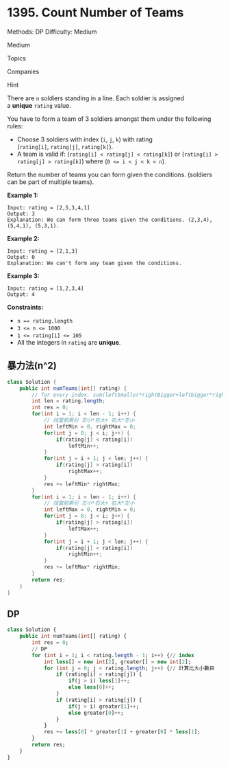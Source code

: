 # 1395. Count Number of Teams

Methods: DP
Difficulty: Medium

Medium

Topics

Companies

Hint

There are `n` soldiers standing in a line. Each soldier is assigned a **unique** `rating` value.

You have to form a team of 3 soldiers amongst them under the following rules:

- Choose 3 soldiers with index (`i`, `j`, `k`) with rating (`rating[i]`, `rating[j]`, `rating[k]`).
- A team is valid if: (`rating[i] < rating[j] < rating[k]`) or (`rating[i] > rating[j] > rating[k]`) where (`0 <= i < j < k < n`).

Return the number of teams you can form given the conditions. (soldiers can be part of multiple teams).

**Example 1:**

```
Input: rating = [2,5,3,4,1]
Output: 3
Explanation: We can form three teams given the conditions. (2,3,4), (5,4,1), (5,3,1).

```

**Example 2:**

```
Input: rating = [2,1,3]
Output: 0
Explanation: We can't form any team given the conditions.

```

**Example 3:**

```
Input: rating = [1,2,3,4]
Output: 4

```

**Constraints:**

- `n == rating.length`
- `3 <= n <= 1000`
- `1 <= rating[i] <= 105`
- All the integers in `rating` are **unique**.

## 暴力法(n^2)

```java
class Solution {
    public int numTeams(int[] rating) {
        // for every index. sum(leftSmaller*rightBigger+leftbigger*rightSmaller)
        int len = rating.length;
        int res = 0;
        for(int i = 1; i < len - 1; i++) {
            // 找當前索引 左小*右大+ 右大*左小
            int leftMin = 0, rightMax = 0;
            for(int j = 0; j < i; j++) {
                if(rating[j] < rating[i])
                    leftMin++;
            }
            for(int j = i + 1; j < len; j++) {
                if(rating[j] > rating[i])
                    rightMax++;
            }
            res += leftMin* rightMax;
        }
        for(int i = 1; i < len - 1; i++) {
            // 找當前索引 左小*右大+ 右大*左小
            int leftMax = 0, rightMin = 0;
            for(int j = 0; j < i; j++) {
                if(rating[j] > rating[i])
                    leftMax++;
            }
            for(int j = i + 1; j < len; j++) {
                if(rating[j] < rating[i])
                    rightMin++;
            }
            res += leftMax* rightMin;
        }
        return res;
    }
}
```

## DP

```sql
class Solution {
    public int numTeams(int[] rating) {
        int res = 0;
        // DP 
        for (int i = 1; i < rating.length - 1; i++) {// index
            int less[] = new int[2], greater[] = new int[2];
            for (int j = 0; j < rating.length; j++) {// 計算比大小數目
                if (rating[i] < rating[j]) {
                    if(j > i) less[1]++;
                    else less[0]++;
                }
                if (rating[i] > rating[j]) {
                    if(j > i) greater[1]++;
                    else greater[0]++;
                }
            }
            res += less[0] * greater[1] + greater[0] * less[1];
        }
        return res;
    }
}
```